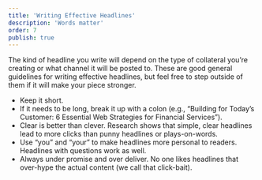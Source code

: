 ```yaml
---
title: 'Writing Effective Headlines'
description: 'Words matter'
order: 7
publish: true
---
```


The kind of headline you write will depend on the type of collateral you’re creating or what channel it will be posted to. These are good general guidelines for writing effective headlines, but feel free to step outside of them if it will make your piece stronger.

-   Keep it short.
-   If it needs to be long, break it up with a colon (e.g., “Building for Today’s Customer: 6 Essential Web Strategies for Financial Services”).
-   Clear is better than clever. Research shows that simple, clear headlines lead to more clicks than punny headlines or plays-on-words.
-   Use “you” and “your” to make headlines more personal to readers. Headlines with questions work as well.
-   Always under promise and over deliver. No one likes headlines that over-hype the actual content (we call that click-bait).
